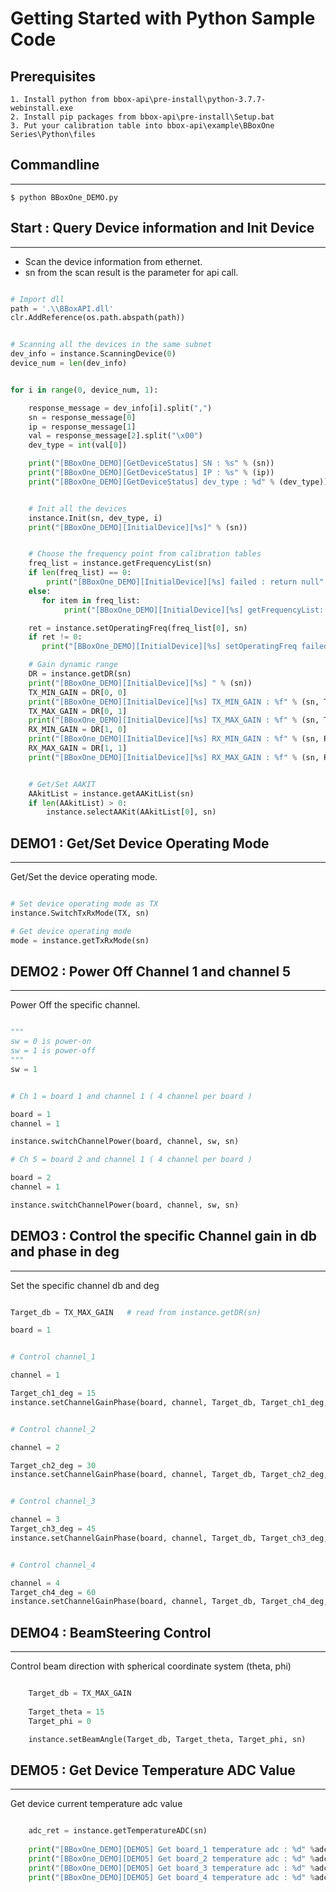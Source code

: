 # Getting Started with Python Sample Code

## Prerequisites

    1. Install python from bbox-api\pre-install\python-3.7.7-webinstall.exe
    2. Install pip packages from bbox-api\pre-install\Setup.bat
    3. Put your calibration table into bbox-api\example\BBoxOne Series\Python\files

## Commandline

----------
    $ python BBoxOne_DEMO.py

## Start : Query Device information and Init Device

---

- Scan the device information from ethernet.
- sn from the scan result is the parameter for api call.

```python

# Import dll
path = '.\\BBoxAPI.dll'
clr.AddReference(os.path.abspath(path))


# Scanning all the devices in the same subnet
dev_info = instance.ScanningDevice(0)
device_num = len(dev_info)


for i in range(0, device_num, 1):

    response_message = dev_info[i].split(",")
    sn = response_message[0]
    ip = response_message[1]
    val = response_message[2].split("\x00")
    dev_type = int(val[0])

    print("[BBoxOne_DEMO][GetDeviceStatus] SN : %s" % (sn))
    print("[BBoxOne_DEMO][GetDeviceStatus] IP : %s" % (ip))
    print("[BBoxOne_DEMO][GetDeviceStatus] dev_type : %d" % (dev_type))


    # Init all the devices
    instance.Init(sn, dev_type, i)
    print("[BBoxOne_DEMO][InitialDevice][%s]" % (sn))


    # Choose the frequency point from calibration tables
    freq_list = instance.getFrequencyList(sn)
    if len(freq_list) == 0:
        print("[BBoxOne_DEMO][InitialDevice][%s] failed : return null" % (sn))
    else:
       for item in freq_list:
            print("[BBoxOne_DEMO][InitialDevice][%s] getFrequencyList: list %s" % (sn, item))

    ret = instance.setOperatingFreq(freq_list[0], sn)
    if ret != 0:
       print("[BBoxOne_DEMO][InitialDevice][%s] setOperatingFreq failed : error_code %d" % (sn, ret))

    # Gain dynamic range
    DR = instance.getDR(sn)
    print("[BBoxOne_DEMO][InitialDevice][%s] " % (sn))
    TX_MIN_GAIN = DR[0, 0]
    print("[BBoxOne_DEMO][InitialDevice][%s] TX_MIN_GAIN : %f" % (sn, TX_MIN_GAIN))
    TX_MAX_GAIN = DR[0, 1]
    print("[BBoxOne_DEMO][InitialDevice][%s] TX_MAX_GAIN : %f" % (sn, TX_MAX_GAIN))
    RX_MIN_GAIN = DR[1, 0]
    print("[BBoxOne_DEMO][InitialDevice][%s] RX_MIN_GAIN : %f" % (sn, RX_MIN_GAIN))
    RX_MAX_GAIN = DR[1, 1]
    print("[BBoxOne_DEMO][InitialDevice][%s] RX_MAX_GAIN : %f" % (sn, RX_MAX_GAIN))


    # Get/Set AAKIT
    AAkitList = instance.getAAKitList(sn)
    if len(AAkitList) > 0:
        instance.selectAAKit(AAkitList[0], sn)

```

## DEMO1 : Get/Set Device Operating Mode

---
Get/Set the device operating mode.

```python

# Set device operating mode as TX
instance.SwitchTxRxMode(TX, sn)

# Get device operating mode
mode = instance.getTxRxMode(sn)

```

## DEMO2 : Power Off Channel 1 and channel 5

---
Power Off the specific channel.

```python

"""
sw = 0 is power-on
sw = 1 is power-off
"""
sw = 1


# Ch 1 = board 1 and channel 1 ( 4 channel per board )

board = 1
channel = 1

instance.switchChannelPower(board, channel, sw, sn)

# Ch 5 = board 2 and channel 1 ( 4 channel per board )

board = 2
channel = 1

instance.switchChannelPower(board, channel, sw, sn)

```

## DEMO3 : Control the specific Channel gain in db and phase in deg

---
Set the specific channel db and deg

```python

Target_db = TX_MAX_GAIN   # read from instance.getDR(sn)

board = 1


# Control channel_1 

channel = 1

Target_ch1_deg = 15
instance.setChannelGainPhase(board, channel, Target_db, Target_ch1_deg, sn)


# Control channel_2

channel = 2

Target_ch2_deg = 30
instance.setChannelGainPhase(board, channel, Target_db, Target_ch2_deg, sn)


# Control channel_3

channel = 3
Target_ch3_deg = 45
instance.setChannelGainPhase(board, channel, Target_db, Target_ch3_deg, sn)


# Control channel_4

channel = 4
Target_ch4_deg = 60
instance.setChannelGainPhase(board, channel, Target_db, Target_ch4_deg, sn)

```

## DEMO4 : BeamSteering Control

---
Control beam direction with spherical coordinate system (theta, phi)

```python

    Target_db = TX_MAX_GAIN
    
    Target_theta = 15
    Target_phi = 0

    instance.setBeamAngle(Target_db, Target_theta, Target_phi, sn)

```

## DEMO5 : Get Device Temperature ADC Value

---
Get device current temperature adc value

```python

    adc_ret = instance.getTemperatureADC(sn)
    
    print("[BBoxOne_DEMO][DEMO5] Get board_1 temperature adc : %d" %adc_ret[0])
    print("[BBoxOne_DEMO][DEMO5] Get board_2 temperature adc : %d" %adc_ret[1])
    print("[BBoxOne_DEMO][DEMO5] Get board_3 temperature adc : %d" %adc_ret[2])
    print("[BBoxOne_DEMO][DEMO5] Get board_4 temperature adc : %d" %adc_ret[3])

```
